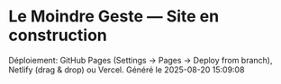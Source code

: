 # Le Moindre Geste — Site en construction
Déploiement: GitHub Pages (Settings → Pages → Deploy from branch), Netlify (drag & drop) ou Vercel.
Généré le 2025-08-20 15:09:08